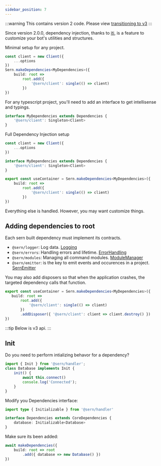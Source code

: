 ```yaml
---
sidebar_position: 7
---
```

:::warning
This contains version 2 code. Please view [transitioning to v3](../transition) 
:::

Since version 2.0.0, dependency injection, thanks to [iti](https://github.com/molszanski/iti), is a feature to customize your bot's utilities and structures.

Minimal setup for any project.

```ts
const client = new Client({
    ...options
})
Sern.makeDependencies<MyDependencies>({
    build: root => 
        root.add({ 
            '@sern/client': single(() => client)
        })
})

```
For any typescript project, you'll need to add an interface to get intellisense and typings.
```typescript
interface MyDependencies extends Dependencies {
    '@sern/client': Singleton<Client>
}
```
Full Dependency Injection setup
```typescript
const client = new Client({
    ...options
})

interface MyDependencies extends Dependencies {
    '@sern/client': Singleton<Client>
}

export const useContainer = Sern.makeDependencies<MyDependencies>({
    build: root => 
        root.add({ 
            '@sern/client': single(() => client)
        })
})

```
Everything else is handled. However, you may want customize things.

## Adding dependencies to root
Each sern built dependency must implement its contracts.
 - `@sern/logger`: Log data. [Logging](../../api/interfaces/Logging) 
 - `@sern/errors`: Handling errors and lifetime. [ErrorHandling](../../api/interfaces/ErrorHandling)
 - `@sern/modules`: Managing all command modules. [ModuleManager](../../api/interfaces/ModuleManager)
 - `@sern/emitter`: is the key to emit events and occurences in a project. [SernEmitter](../../api/classes/SernEmitter)


 You may also add disposers so that when the application crashes, the targeted dependency calls that function.

 ```typescript
export const useContainer = Sern.makeDependencies<MyDependencies>({
    build: root => 
        root.add({ 
            '@sern/client': single(() => client)
        })
        .addDisposer({ '@sern/client': client => client.destroy() })
})

 ```

:::tip 
Below is v3 api.
:::

## Init 
Do you need to perform intializing behavor for a dependency? 

```ts 
import { Init } from '@sern/handler'; 
class Database implements Init {
    init() {
        await this.connect()
        console.log('Connected');
    }
}

```

Modify you Dependencies interface: 
```ts title="src/dependencies.d.ts"
import type { Initializable } from '@sern/handler'

interface Dependencies extends CoreDependencies {
    database: Initializable<Database>
}

```
Make sure its been added:
```ts title="src/index.ts"
await makeDependencies({ 
    build: root => root 
        .add({ database => new Database() })
})
```




